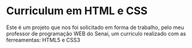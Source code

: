 # Curriculum em HTML e CSS
 Este é um projeto que nos foi solicitado em forma de trabalho, pelo meu professor de programação WEB do Senai, um curriculo realizado com as ferreamentas: HTML5 e CSS3
